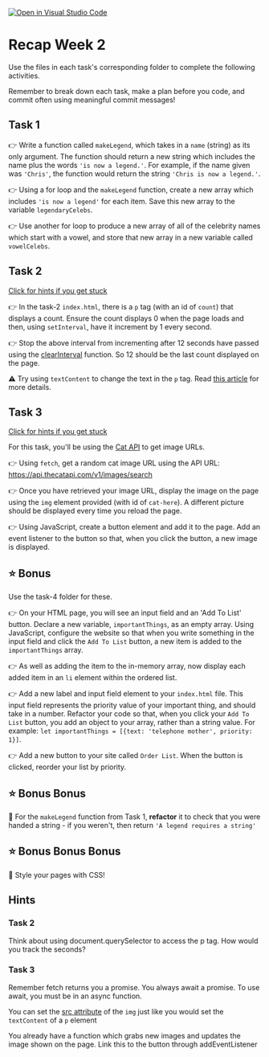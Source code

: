 [![Open in Visual Studio Code](https://classroom.github.com/assets/open-in-vscode-c66648af7eb3fe8bc4f294546bfd86ef473780cde1dea487d3c4ff354943c9ae.svg)](https://classroom.github.com/online_ide?assignment_repo_id=7811248&assignment_repo_type=AssignmentRepo)
# Recap Week 2

Use the files in each task's corresponding folder to complete the following activities.

Remember to break down each task, make a plan before you code, and commit often using meaningful commit messages!

## Task 1

👉 Write a function called `makeLegend`, which takes in a `name` (string) as its only argument. The function should return a new string which includes the name plus the words `'is now a legend.'`. For example, if the name given was `'Chris'`, the function would return the string `'Chris is now a legend.'`.

👉 Using a for loop and the `makeLegend` function, create a new array which includes `'is now a legend'` for each item. Save this new array to the variable `legendaryCelebs`.

👉 Use another for loop to produce a new array of all of the celebrity names which start with a vowel, and store that new array in a new variable called `vowelCelebs`.

## Task 2

[Click for hints if you get stuck](#hints)

👉 In the task-2 `index.html`, there is a `p` tag (with an id of `count`) that displays a count. Ensure the count displays 0 when the page loads and then, using `setInterval`, have it increment by 1 every second.

👉 Stop the above interval from incrementing after 12 seconds have passed using the [clearInterval](https://www.w3schools.com/jsref/met_win_clearinterval.asp) function. So 12 should be the last count displayed on the page.

⚠️ Try using `textContent` to change the text in the `p` tag. Read [this article](https://kellegous.com/j/2013/02/27/innertext-vs-textcontent/) for more details.

## Task 3

[Click for hints if you get stuck](#hints)

For this task, you'll be using the [Cat API](https://thecatapi.com/) to get image URLs.

👉 Using `fetch`, get a random cat image URL using the API URL: https://api.thecatapi.com/v1/images/search

👉 Once you have retrieved your image URL, display the image on the page using the `img` element provided (with id of `cat-here`). A different picture should be displayed every time you reload the page.

👉 Using JavaScript, create a button element and add it to the page. Add an event listener to the button so that, when you click the button, a new image is displayed.

## ⭐ Bonus

Use the task-4 folder for these.

👉 On your HTML page, you will see an input field and an 'Add To List' button. Declare a new variable, `importantThings`, as an empty array. Using JavaScript, configure the website so that when you write something in the input field and click the `Add To List` button, a new item is added to the `importantThings` array.

👉 As well as adding the item to the in-memory array, now display each added item in an `li` element within the ordered list.

👉 Add a new label and input field element to your `index.html` file. This input field represents the priority value of your important thing, and should take in a number. Refactor your code so that, when you click your `Add To List` button, you add an object to your array, rather than a string value. For example: `let importantThings = [{text: 'telephone mother', priority: 1}]`.

👉 Add a new button to your site called `Order List`. When the button is clicked, reorder your list by priority.

## ⭐ Bonus Bonus

🎉 For the `makeLegend` function from Task 1, **refactor** it to check that you were handed a string - if you weren't, then return `'A legend requires a string'`

## ⭐ Bonus Bonus Bonus

🎉 Style your pages with CSS!

## Hints

### Task 2

Think about using document.querySelector to access the p tag. How would you track the seconds?

### Task 3

Remember fetch returns you a promise. You always await a promise. To use await, you must be in an async function.

You can set the [src attribute](https://www.w3schools.com/jsref/met_win_clearinterval.asp) of the `img` just like you would set the `textContent` of a `p` element

You already have a function which grabs new images and updates the image shown on the page. Link this to the button through addEventListener
